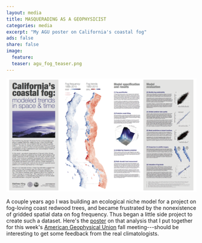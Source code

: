```yaml
---
layout: media
title: MASQUERADING AS A GEOPHYSICIST 
categories: media
excerpt: "My AGU poster on California's coastal fog"
ads: false
share: false
image:
  feature:
  teaser: agu_fog_teaser.png 
---
```


[![California's coastal fog](/images/agu_fog_poster.png)](/assets/agu_fog_poster.pdf)

A couple years ago I was building an ecological niche model for a project on fog-loving coast redwood trees, and became frustrated by the nonexistence of gridded spatial data on fog frequency. Thus began a little side project to create such a dataset. Here's the [poster](/assets/agu_fog_poster.pdf) on that analysis that I put together for this week's [American Geophysical Union](http://fallmeeting.agu.org/2016/) fall meeting---should be interesting to get some feedback from the real climatologists.


